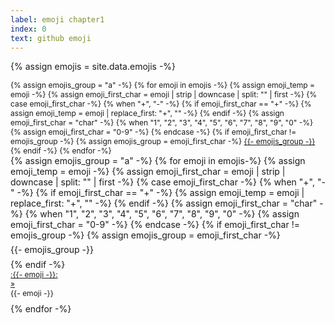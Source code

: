 ```yaml
---
label: emoji chapter1
index: 0
text: github emoji
---
```


{% assign emojis = site.data.emojis -%}
<div id="articles-github-emoji" class="row w-100 h-100 p-0 m-0">
  <div class="col-1 h-100 p-0" style="font-size:12px;">
    <nav id="github-emoji_group_scrollspy_navbar" class="h-100 flex-column align-items-stretch border-end scrollbar scrollbar-blue overflow-y-auto">
      <nav class="nav nav-pills flex-column justify-content-center">
        {% assign emojis_group = "a" -%}
        {% for emoji in emojis -%}
            {% assign emoji_temp = emoji -%}
            {% assign emoji_first_char = emoji | strip | downcase | split: "" | first -%}
            {% case emoji_first_char -%}
                {% when "+", "-" -%}
                    {% if emoji_first_char == "+" -%}
                        {% assign emoji_temp = emoji | replace_first: "+", "" -%}
                    {% endif -%}
                    {% assign emoji_first_char = "char" -%}
                {% when "1", "2", "3", "4", "5", "6", "7", "8", "9", "0" -%}
                    {% assign emoji_first_char = "0-9" -%}
            {% endcase -%}
            {% if emoji_first_char != emojis_group -%}
                {% assign emojis_group = emoji_first_char -%}
                <a class="nav-link text-center p-0" style="border-radius:2px;" href="#github-emoji_{{- emoji_temp -}}_{{- emojis_group -}}-group_scrollspy">{{- emojis_group -}}</a>
            {% endif -%}
        {% endfor -%}
      </nav>
    </nav>
  </div>
  <div class="col-11 h-100 p-0 m-0">
    <div data-bs-spy="scroll" data-bs-target="#github-emoji_group_scrollspy_navbar" data-bs-smooth-scroll="true" class="d-flex justify-content-around flex-wrap scrollbar scrollbar-blue h-100 overflow-y-auto" tabindex="0"> 
    {% assign emojis_group = "a" -%}
    {% for emoji in emojis-%}
        {% assign emoji_temp = emoji -%}
        {% assign emoji_first_char = emoji | strip | downcase | split: "" | first -%}
        {% case emoji_first_char -%}
            {% when "+", "-" -%}
                {% if emoji_first_char == "+" -%}
                    {% assign emoji_temp = emoji | replace_first: "+", "" -%}
                {% endif -%}
                {% assign emoji_first_char = "char" -%}
            {% when "1", "2", "3", "4", "5", "6", "7", "8", "9", "0" -%}
                {% assign emoji_first_char = "0-9" -%}
        {% endcase -%}
        {% if emoji_first_char != emojis_group -%}
            {% assign emojis_group = emoji_first_char -%}
            <div class="w-100 bg-body-tertiary ps-2" style="height:30px;line-height:30px;font-weight:bloder;" id="github-emoji_{{- emoji_temp -}}_{{- emojis_group -}}-group_scrollspy">
                {{- emojis_group -}}
            </div>
        {% endif -%}
        <div class="card my-1" style="min-width: 120px;max-width:160px;min-height:50px;max-height:60px;font-size:12px;">
            <a class="row g-0 d-flex justify-content-between align-items-center text-decoration-none" style="height:25px;" data-bs-toggle="collapse" href="#github-emoji_{{- emoji_temp -}}-card-description_collapse" role="button" aria-expanded="false" aria-controls="github-emoji_{{- emoji_temp -}}-card-description_collapse">
                <div class="col-8 text-truncate p-0 ps-2">
                    :{{- emoji -}}:
                </div>
                <div class="col-4 p-0 pe-2">
                    <span aria-hidden="true">&raquo;</span>
                </div>
            </a>
            <div class="collapse px-1 align-middle text-truncate user-select-all border-bottom" style="height:24px;border-radius:3px;" id="github-emoji_{{- emoji_temp -}}-card-description_collapse">
                {{- emoji -}}
            </div>
        </div>
    {% endfor -%}
    </div>
  </div>
</div>

